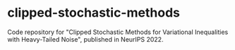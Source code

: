 # clipped-stochastic-methods
Code repository for "Clipped Stochastic Methods for Variational Inequalities with Heavy-Tailed Noise", published in NeurIPS 2022.
